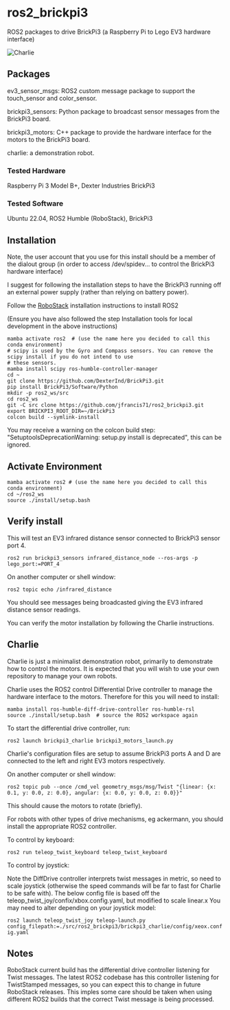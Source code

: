 # ros2_brickpi3
ROS2 packages to drive BrickPi3 (a Raspberry Pi to Lego EV3 hardware interface)

![Charlie](https://drive.google.com/uc?id=1HpBjWU5ElbmEphY0IHUyzJGjYCNfd94t&export=download)

## Packages

ev3_sensor_msgs: ROS2 custom message package to support the touch_sensor and color_sensor.

brickpi3_sensors: Python package to broadcast sensor messages from the BrickPi3 board.

brickpi3_motors: C++ package to provide the hardware interface for the motors to the BrickPi3 board.

charlie: a demonstration robot.

### Tested Hardware

Raspberry Pi 3 Model B+, Dexter Industries BrickPi3

### Tested Software

Ubuntu 22.04, ROS2 Humble (RoboStack), BrickPi3

## Installation

Note, the user account that you use for this install should be a member of the dialout group (in order to access /dev/spidev... to control the BrickPi3 hardware interface)

I suggest for following the installation steps to have the BrickPi3 running off an external power supply (rather than relying on battery power).

Follow the [RoboStack](https://robostack.github.io/GettingStarted.html) installation instructions to install ROS2

(Ensure you have also followed the step Installation tools for local development in the above instructions)

```
mamba activate ros2  # (use the name here you decided to call this conda environment)
# scipy is used by the Gyro and Compass sensors. You can remove the scipy install if you do not intend to use
# these sensors.
mamba install scipy ros-humble-controller-manager
cd ~
git clone https://github.com/DexterInd/BrickPi3.git
pip install BrickPi3/Software/Python
mkdir -p ros2_ws/src
cd ros2_ws
git -C src clone https://github.com/jfrancis71/ros2_brickpi3.git
export BRICKPI3_ROOT_DIR=~/BrickPi3
colcon build --symlink-install
```
You may receive a warning on the colcon build step: "SetuptoolsDeprecationWarning: setup.py install is deprecated", this can be ignored.


## Activate Environment

```
mamba activate ros2 # (use the name here you decided to call this conda environment)
cd ~/ros2_ws
source ./install/setup.bash
```

## Verify install

This will test an EV3 infrared distance sensor connected to BrickPi3 sensor port 4.
```
ros2 run brickpi3_sensors infrared_distance_node --ros-args -p lego_port:=PORT_4
```
On another computer or shell window:
```
ros2 topic echo /infrared_distance
```
You should see messages being broadcasted giving the EV3 infrared distance sensor readings.

You can verify the motor installation by following the Charlie instructions.

## Charlie

Charlie is just a minimalist demonstration robot, primarily to demonstrate how to control the motors.
It is expected that you will wish to use your own repository to manage your own robots.

Charlie uses the ROS2 control Differential Drive controller to manage the hardware interface to the motors.
Therefore for this you will need to install:

```
mamba install ros-humble-diff-drive-controller ros-humble-rsl
source ./install/setup.bash  # source the ROS2 workspace again
```

To start the differential drive controller, run:
```
ros2 launch brickpi3_charlie brickpi3_motors_launch.py
```
Charlie's configuration files are setup to assume BrickPi3 ports A and D are connected to the left and right EV3 motors respectively.

On another computer or shell window:
```
ros2 topic pub --once /cmd_vel geometry_msgs/msg/Twist "{linear: {x: 0.1, y: 0.0, z: 0.0}, angular: {x: 0.0, y: 0.0, z: 0.0}}"
```
This should cause the motors to rotate (briefly).

For robots with other types of drive mechanisms, eg ackermann, you should install the appropriate ROS2 controller.

To control by keyboard:

```ros2 run teleop_twist_keyboard teleop_twist_keyboard```

To control by joystick:

Note the DiffDrive controller interprets twist messages in metric, so need to scale joystick (otherwise the speed commands will be far to fast for Charlie to be safe with). The below config file is based off the teleop_twist_joy/confix/xbox.config.yaml, but modified to scale linear.x
You may need to alter depending on your joystick model:

```ros2 launch teleop_twist_joy teleop-launch.py config_filepath:=./src/ros2_brickpi3/brickpi3_charlie/config/xeox.config.yaml```

## Notes

RoboStack current build has the differential drive controller listening for Twist messages. The latest ROS2 codebase has this controller listening for TwistStamped messages, so you can expect this to change in future RoboStack releases. This imples some care should be taken when using different ROS2 builds that the correct Twist message is being processed.
